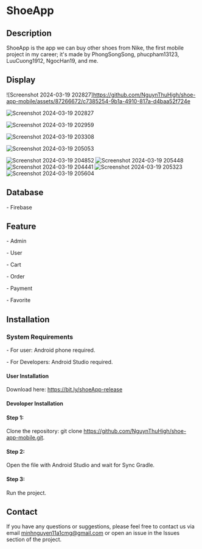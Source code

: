 # ShoeApp

## Description

ShoeApp is the app we can buy other shoes from Nike, the first mobile project in my career; it's made by PhongSongSong, phucpham13123, LuuCuong1912, NgocHan19, and me.	

## Display

![Screenshot 2024-03-19 202827]https://github.com/NguynThuHigh/shoe-app-mobile/assets/87266672/c7385254-9b1a-4910-817a-d4baa52f724e

![Screenshot 2024-03-19 202827](https://github.com/NguynThuHigh/shoe-app-mobile/assets/87266672/33e3bcba-c57b-4c08-bbcf-65ff850a01fe)

![Screenshot 2024-03-19 202959](https://github.com/NguynThuHigh/shoe-app-mobile/assets/87266672/6112c485-0281-4091-80f7-9836f468295b)

![Screenshot 2024-03-19 203308](https://github.com/NguynThuHigh/shoe-app-mobile/assets/87266672/ef09922c-f695-4c74-a890-aaf4ee44c211)

![Screenshot 2024-03-19 205053](https://github.com/NguynThuHigh/shoe-app-mobile/assets/87266672/3c6fa320-9ca4-432f-9c6e-19a99ae3cfb9)

![Screenshot 2024-03-19 204852](https://github.com/NguynThuHigh/shoe-app-mobile/assets/87266672/6c76c2b6-17e7-41cc-89bd-4e536e3a12e9)
![Screenshot 2024-03-19 205448](https://github.com/NguynThuHigh/shoe-app-mobile/assets/87266672/e75023a3-c10b-42d3-981b-bf89810a1738)
![Screenshot 2024-03-19 204441](https://github.com/NguynThuHigh/shoe-app-mobile/assets/87266672/51acc3a8-c151-45e0-a142-61cce03c2652)
![Screenshot 2024-03-19 205323](https://github.com/NguynThuHigh/shoe-app-mobile/assets/87266672/7433965a-1ad5-4823-82b3-324cb2cc336e)
![Screenshot 2024-03-19 205604](https://github.com/NguynThuHigh/shoe-app-mobile/assets/87266672/af55af40-7d18-4532-b3ec-ab37b087fbc8)

## Database
\- Firebase
## Feature

\- Admin

\- User

\- Cart

\- Order

\- Payment

\- Favorite

## Installation

### System Requirements

\- For user: Android phone required.

\- For Developers: Android Studio required.

#### User Installation

Download here: <https://bit.ly/shoeApp-release>

#### Devoloper Installation

#### Step 1:

Clone the repository: git clone <https://github.com/NguynThuHigh/shoe-app-mobile.git>.

#### Step 2:

Open the file with Android Studio and wait for Sync Gradle.

#### Step 3:

Run the project.

## Contact

If you have any questions or suggestions, please feel free to contact us via email minhnguyen11a1cmg@gmail.com or open an issue in the Issues section of the project.




